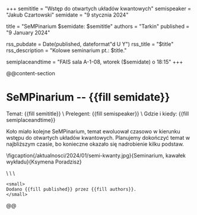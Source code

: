 +++
semititle = "Wstęp do otwartych układów kwantowych"
semispeaker = "Jakub Czartowski"
semidate = "9 stycznia 2024"

title = "SeMPinarium $semidate: $semititle"
authors = "Tarkin"
published = "9 January 2024"

rss_pubdate = Date(published, dateformat"d U Y")
rss_title = "$title"
rss_description = "Kolowe seminarium pt.: $title."

semiplaceandtime = "FAIS sala A-1-08, wtorek ($semidate) o 18:15"
+++

@@content-section
# SeMPinarium -- {{fill semidate}}

Temat: {{fill semititle}} \\
Prelegent: {{fill semispeaker}} \\
Gdzie i kiedy: {{fill semiplaceandtime}}

Koło miało kolejne SeMPinarium, temat ewoluował czasowo w kierunku wstępu do otwartych układów kwantowych.
Planujemy dokończyć temat w najbliższym czasie, bo konieczne okazało się nadrobienie kilku podstaw.


\figcaption{/aktualnosci/2024/01/semi-kwanty.jpg}{Seminarium, kawałek wykładu}{Ksymena Poradzisz}

\\ \\ \\
~~~
<small>
Dodano {{fill published}} przez {{fill authors}}.
</small>
~~~
@@
